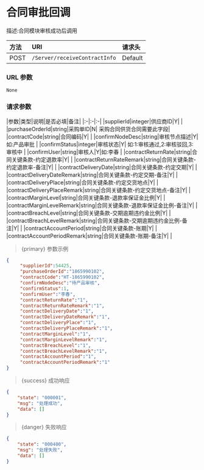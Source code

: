 # 合同审批回调

描述:合同模块审核成功后调用

|方法|URI|请求头|
|:-|:-|:-|
|POST|`/Server/receiveContractInfo`|Default|


### URL 参数

```text
None
```

###  请求参数
|参数|类型|说明|是否必填|备注|
|:-|:-|:-|
|supplierId|integer|供应商ID|Y| |
|purchaseOrderId|string|采购单ID|N| 采购合同供货合同需要此字段|
|contractCode|string|合同编码|Y| |
|confirmNodeDesc|string|审核节点描述|Y| 如:产品审批 |
|confirmStatus|integer|审核状态|Y| 如:1:审核通过,2:审核驳回,3:审核中 |
|confirmUser|string|审核人|Y|如:李春  |
|contractReturnRate|string|合同关键条款-约定退款率|Y| |
|contractReturnRateRemark|string|合同关键条款-约定退款率-备注|Y| |
|contractDeliveryDate|string|合同关键条款-约定交期|Y| |
|contractDeliveryDateRemark|string|合同关键条款-约定交期-备注|Y| |
|contractDeliveryPlace|string|合同关键条款-约定交货地点|Y| |
|contractDeliveryPlaceRemark|string|合同关键条款-约定交货地点-备注|Y| |
|contractMarginLevel|string|合同关键条款-退款率保证金比例|Y| |
|contractMarginLevelRemark|string|合同关键条款-退款率保证金比例-备注|Y| |
|contractBreachLevel|string|合同关键条款-交期逾期违约金比例|Y| |
|contractBreachLevelRemark|string|合同关键条款-交期逾期违约金比例-备注|Y| |
|contractAccountPeriod|string|合同关键条款-账期|Y| |
|contractAccountPeriodRemark|string|合同关键条款-账期-备注|Y| |

> {primary} 参数示例

```json
{
     "supplierId":54425,
     "purchaseOrderId":"1865990102",
     "contractCode":"HT-1865990102",
     "confirmNodeDesc":"待产品审核",
     "confirmStatus":1,
     "confirmUser":"李春",
     "contractReturnRate":"1",
     "contractReturnRateRemark":"1",
     "contractDeliveryDate":"1",
     "contractDeliveryDateRemark":"1",
     "contractDeliveryPlace":"1",
     "contractDeliveryPlaceRemark":"1",
     "contractMarginLevel":"1",
     "contractMarginLevelRemark":"1",
     "contractBreachLevel":"1",
     "contractBreachLevelRemark":"1",
     "contractAccountPeriod":"1",
     "contractAccountPeriodRemark":"1"
}
```

> {success} 成功响应


```json
{
    "state": "000001",
    "msg": "处理成功",
    "data": []
}
```

> {danger} 失败响应


```json
{
    "state": "000400",
    "msg": "处理失败",
    "data": []
}
```

